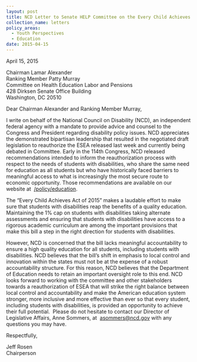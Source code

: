 ```yaml
---
layout: post
title: NCD Letter to Senate HELP Committee on the Every Child Achieves Act of 2015
collection_name: letters
policy_areas:
  - Youth Perspectives
  - Education
date: 2015-04-15
---
```

April 15, 2015

Chairman Lamar Alexander\
Ranking Member Patty Murray\
Committee on Health Education Labor and Pensions\
428 Dirksen Senate Office Building\
Washington, DC 20510

Dear Chairman Alexander and Ranking Member Murray,

I write on behalf of the National Council on Disability (NCD), an independent federal agency with a mandate to provide advice and counsel to the Congress and President regarding disability policy issues. NCD appreciates the demonstrated bipartisan leadership that resulted in the negotiated draft legislation to reauthorize the ESEA released last week and currently being debated in Committee. Early in the 114th Congress, NCD released recommendations intended to inform the reauthorization process with respect to the needs of students with disabilities, who share the same need for education as all students but who have historically faced barriers to meaningful access to what is increasingly the most secure route to economic opportunity. Those recommendations are available on our website at  [/policy/education](https://ncd.gov/policy/education).

The “Every Child Achieves Act of 2015” makes a laudable effort to make sure that students with disabilities reap the benefits of a quality education. Maintaining the 1% cap on students with disabilities taking alternate assessments and ensuring that students with disabilities have access to a rigorous academic curriculum are among the important provisions that make this bill a step in the right direction for students with disabilities.

However, NCD is concerned that the bill lacks meaningful accountability to ensure a high quality education for all students, including students with disabilities. NCD believes that the bill’s shift in emphasis to local control and innovation within the states must not be at the expense of a robust accountability structure. For this reason, NCD believes that the Department of Education needs to retain an important oversight role to this end. NCD looks forward to working with the committee and other stakeholders towards a reauthorization of ESEA that will strike the right balance between local control and accountability and make the American education system stronger, more inclusive and more effective than ever so that every student, including students with disabilities, is provided an opportunity to achieve their full potential.  Please do not hesitate to contact our Director of Legislative Affairs, Anne Sommers, at  [asommers@ncd.gov](mailto:asommers@ncd.gov) with any questions you may have.

Respectfully,

Jeff Rosen\
Chairperson